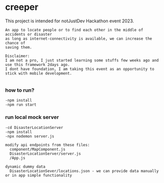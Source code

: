 # creeper
This project is intended for notJustDev Hackathon event 2023.

```
An app to locate people or to find each other in the middle of accidents or disaster
as long as internet-connectivity is available, we can increase the chance of
saving them.

Disclaimer:
I am not a pro, I just started learning some stuffs few weeks ago and use this framework 2days ago.
I dont have foundation, I am taking this event as an opportunity to stick with mobile development. 
            
```
### how to run?
```
-npm install
-npm run start
```
### run local mock server
```
-cd DisasterLocationServer
-npm install
-npx nodemon server.js
```
```
modify api endpoints from these files:
  component/MapComponent.js
  DisasterLocationServer/server.js
  /App.js

dynamic dummy data
  DisasterLocationSever/locations.json - we can provide data manually or in app simple functionality
```
